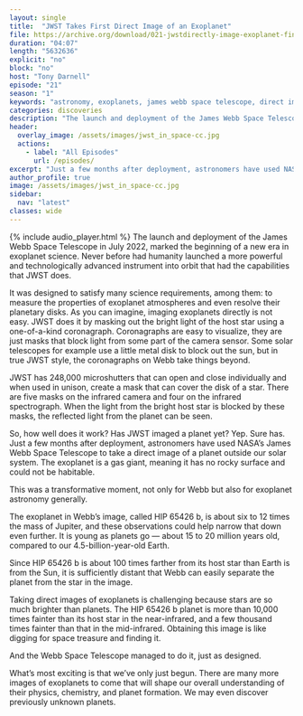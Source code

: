 ```yaml
---
layout: single
title:  "JWST Takes First Direct Image of an Exoplanet"
file: https://archive.org/download/021-jwstdirectly-image-exoplanet-final/021_JWSTDirectlyImageExoplanet_final.mp3
duration: "04:07"
length: "5632636"
explicit: "no"
block: "no"
host: "Tony Darnell"
episode: "21"
season: "1"
keywords: "astronomy, exoplanets, james webb space telescope, direct image exoplanet"
categories: discoveries
description: "The launch and deployment of the James Webb Space Telescope in July 2022, marked the beginning of a new era in exoplanet science.  Never before had humanity launched a more powerful and technologically advanced instrument into orbit that had the capabilities that JWST does."
header:
  overlay_image: /assets/images/jwst_in_space-cc.jpg
  actions:
    - label: "All Episodes"
      url: /episodes/
excerpt: "Just a few months after deployment, astronomers have used NASA’s James Webb Space Telescope to take a direct image of a planet outside our solar system. The exoplanet is a gas giant, meaning it has no rocky surface and could not be habitable"
author_profile: true
image: /assets/images/jwst_in_space-cc.jpg
sidebar: 
  nav: "latest"
classes: wide
---
```


{% include audio_player.html %} 
The launch and deployment of the James Webb Space Telescope in July 2022, marked the beginning of a new era in exoplanet science.  Never before had humanity launched a more powerful and technologically advanced instrument into orbit that had the capabilities that JWST does.

It was designed to satisfy many science requirements, among them: to measure the properties of exoplanet atmospheres and even resolve their planetary disks.  As you can imagine, imaging exoplanets directly is not easy.  JWST does it by masking out the bright light of the host star using a one-of-a-kind coronagraph.  Coronagraphs are easy to visualize, they are just masks that block light from some part of the camera sensor.  Some solar telescopes for example use a little metal disk to block out the sun, but in true JWST style, the coronagraphs on Webb take things beyond.

JWST has 248,000 microshutters that can open and close individually and when used in unison, create a mask that can cover the disk of a star.  There are five masks on the infrared camera and four on the infrared spectrograph.  When the light from the bright host star is blocked by these masks, the reflected light from the planet can be seen.

So, how well does it work?  Has JWST imaged a planet yet?  Yep.  Sure has.  Just a few months after deployment, astronomers have used NASA’s James Webb Space Telescope to take a direct image of a planet outside our solar system. The exoplanet is a gas giant, meaning it has no rocky surface and could not be habitable.

This was a transformative moment, not only for Webb but also for exoplanet astronomy generally.

The exoplanet in Webb’s image, called HIP 65426 b, is about six to 12 times the mass of Jupiter, and these observations could help narrow that down even further. It is young as planets go — about 15 to 20 million years old, compared to our 4.5-billion-year-old Earth.

Since HIP 65426 b is about 100 times farther from its host star than Earth is from the Sun, it is sufficiently distant that Webb can easily separate the planet from the star in the image.

Taking direct images of exoplanets is challenging because stars are so much brighter than planets. The HIP 65426 b planet is more than 10,000 times fainter than its host star in the near-infrared, and a few thousand times fainter than that in the mid-infrared. Obtaining this image is like digging for space treasure and finding it.

And the Webb Space Telescope managed to do it, just as designed.

What’s most exciting is that we’ve only just begun. There are many more images of exoplanets to come that will shape our overall understanding of their physics, chemistry, and planet formation. We may even discover previously unknown planets.

